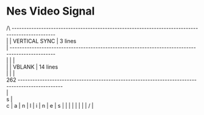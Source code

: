 # Nes Video Signal


/\   ------------------------------------------------------------------------------------------------ <br>
|    |                                    VERTICAL SYNC                                             | 3 lines <br>
|    ------------------------------------------------------------------------------------------------ <br>
|    |                                                                                              | <br>
|    |                                         VBLANK                                               | 14 lines  <br>
|    |                                                                                              | <br>
262  ------------------------------------------------------------------------------------------------ <br>
     |<br>
s    |<br>
c    |
a    |
n    |
l    |
i    |
n    |
e    |
s    |
     |
|    |
|    |
|    |
\/   |
